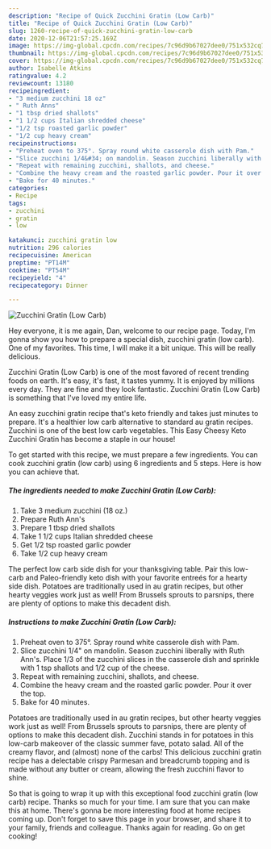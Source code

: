 ```yaml
---
description: "Recipe of Quick Zucchini Gratin (Low Carb)"
title: "Recipe of Quick Zucchini Gratin (Low Carb)"
slug: 1260-recipe-of-quick-zucchini-gratin-low-carb
date: 2020-12-06T21:57:25.169Z
image: https://img-global.cpcdn.com/recipes/7c96d9b67027dee0/751x532cq70/zucchini-gratin-low-carb-recipe-main-photo.jpg
thumbnail: https://img-global.cpcdn.com/recipes/7c96d9b67027dee0/751x532cq70/zucchini-gratin-low-carb-recipe-main-photo.jpg
cover: https://img-global.cpcdn.com/recipes/7c96d9b67027dee0/751x532cq70/zucchini-gratin-low-carb-recipe-main-photo.jpg
author: Isabelle Atkins
ratingvalue: 4.2
reviewcount: 13180
recipeingredient:
- "3 medium zucchini 18 oz"
- " Ruth Anns"
- "1 tbsp dried shallots"
- "1 1/2 cups Italian shredded cheese"
- "1/2 tsp roasted garlic powder"
- "1/2 cup heavy cream"
recipeinstructions:
- "Preheat oven to 375°. Spray round white casserole dish with Pam."
- "Slice zucchini 1/4&#34; on mandolin. Season zucchini liberally with Ruth Ann&#39;s. Place 1/3 of the zucchini slices in the casserole dish and sprinkle with 1 tsp shallots and 1/2 cup of the cheese."
- "Repeat with remaining zucchini, shallots, and cheese."
- "Combine the heavy cream and the roasted garlic powder. Pour it over the top."
- "Bake for 40 minutes."
categories:
- Recipe
tags:
- zucchini
- gratin
- low

katakunci: zucchini gratin low 
nutrition: 296 calories
recipecuisine: American
preptime: "PT14M"
cooktime: "PT54M"
recipeyield: "4"
recipecategory: Dinner

---
```



![Zucchini Gratin (Low Carb)](https://img-global.cpcdn.com/recipes/7c96d9b67027dee0/751x532cq70/zucchini-gratin-low-carb-recipe-main-photo.jpg)

Hey everyone, it is me again, Dan, welcome to our recipe page. Today, I'm gonna show you how to prepare a special dish, zucchini gratin (low carb). One of my favorites. This time, I will make it a bit unique. This will be really delicious.

Zucchini Gratin (Low Carb) is one of the most favored of recent trending foods on earth. It's easy, it's fast, it tastes yummy. It is enjoyed by millions every day. They are fine and they look fantastic. Zucchini Gratin (Low Carb) is something that I've loved my entire life.

An easy zucchini gratin recipe that&#39;s keto friendly and takes just minutes to prepare. It&#39;s a healthier low carb alternative to standard au gratin recipes. Zucchini is one of the best low carb vegetables. This Easy Cheesy Keto Zucchini Gratin has become a staple in our house!


To get started with this recipe, we must prepare a few ingredients. You can cook zucchini gratin (low carb) using 6 ingredients and 5 steps. Here is how you can achieve that.

<!--inarticleads1-->

##### The ingredients needed to make Zucchini Gratin (Low Carb):

1. Take 3 medium zucchini (18 oz.)
1. Prepare  Ruth Ann&#39;s
1. Prepare 1 tbsp dried shallots
1. Take 1 1/2 cups Italian shredded cheese
1. Get 1/2 tsp roasted garlic powder
1. Take 1/2 cup heavy cream


The perfect low carb side dish for your thanksgiving table. Pair this low-carb and Paleo-friendly keto dish with your favorite entreés for a hearty side dish. Potatoes are traditionally used in au gratin recipes, but other hearty veggies work just as well! From Brussels sprouts to parsnips, there are plenty of options to make this decadent dish. 

<!--inarticleads2-->

##### Instructions to make Zucchini Gratin (Low Carb):

1. Preheat oven to 375°. Spray round white casserole dish with Pam.
1. Slice zucchini 1/4&#34; on mandolin. Season zucchini liberally with Ruth Ann&#39;s. Place 1/3 of the zucchini slices in the casserole dish and sprinkle with 1 tsp shallots and 1/2 cup of the cheese.
1. Repeat with remaining zucchini, shallots, and cheese.
1. Combine the heavy cream and the roasted garlic powder. Pour it over the top.
1. Bake for 40 minutes.


Potatoes are traditionally used in au gratin recipes, but other hearty veggies work just as well! From Brussels sprouts to parsnips, there are plenty of options to make this decadent dish. Zucchini stands in for potatoes in this low-carb makeover of the classic summer fave, potato salad. All of the creamy flavor, and (almost) none of the carbs! This delicious zucchini gratin recipe has a delectable crispy Parmesan and breadcrumb topping and is made without any butter or cream, allowing the fresh zucchini flavor to shine. 

So that is going to wrap it up with this exceptional food zucchini gratin (low carb) recipe. Thanks so much for your time. I am sure that you can make this at home. There's gonna be more interesting food at home recipes coming up. Don't forget to save this page in your browser, and share it to your family, friends and colleague. Thanks again for reading. Go on get cooking!
